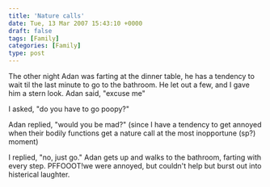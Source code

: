 ```yaml
---
title: 'Nature calls'
date: Tue, 13 Mar 2007 15:43:10 +0000
draft: false
tags: [Family]
categories: [Family]
type: post
---
```


The other night Adan was farting at the dinner table, he has a tendency to wait til the last minute to go to the bathroom. He let out a few, and I gave him a stern look. Adan said, "excuse me"

I asked, "do you have to go poopy?"

Adan replied, "would you be mad?" (since I have a tendency to get annoyed when their bodily functions get a nature call at the most inopportune (sp?) moment)

I replied, "no, just go." Adan gets up and walks to the bathroom, farting with every step. PFFOOOT!we were annoyed, but couldn't help but burst out into histerical laughter.